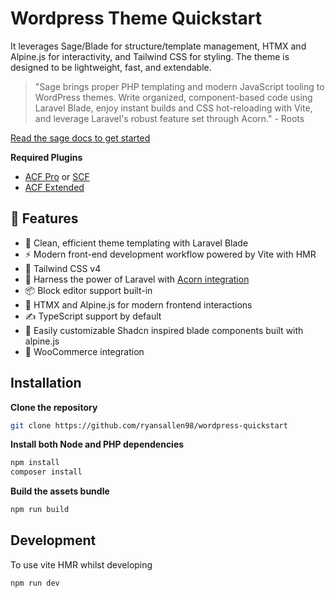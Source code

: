 # Wordpress Theme Quickstart

It leverages Sage/Blade for structure/template management, HTMX and Alpine.js for interactivity, and Tailwind CSS for styling. 
The theme is designed to be lightweight, fast, and extendable.

> "Sage brings proper PHP templating and modern JavaScript tooling to WordPress themes. Write organized, component-based code using Laravel Blade, enjoy instant builds and CSS hot-reloading with Vite, and leverage Laravel's robust feature set through Acorn." - Roots

[Read the sage docs to get started](https://roots.io/sage/docs/installation/)

**Required Plugins**

- [ACF Pro](https://www.advancedcustomfields.com/pro/) or [SCF](https://wordpress.org/plugins/secure-custom-fields/)
- [ACF Extended](https://wordpress.org/plugins/acf-extended/)

## 🚀 Features

- 🔧 Clean, efficient theme templating with Laravel Blade
- ⚡️ Modern front-end development workflow powered by Vite with HMR
- 🎨 Tailwind CSS v4
- 🚀 Harness the power of Laravel with [Acorn integration](https://github.com/roots/acorn)
- 📦 Block editor support built-in
- 🔄 HTMX and Alpine.js for modern frontend interactions
- ✍️ TypeScript support by default
- 🧱 Easily customizable Shadcn inspired blade components built with alpine.js
- 🛒 WooCommerce integration


## Installation

**Clone the repository**

```bash
git clone https://github.com/ryansallen98/wordpress-quickstart
```

**Install both Node and PHP dependencies**

```bash
npm install
composer install
```

**Build the assets bundle**

```bash
npm run build
```

## Development

To use vite HMR whilst developing

```bash
npm run dev
```
